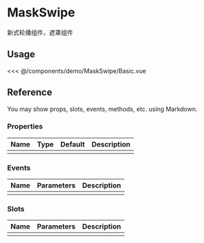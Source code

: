<script setup>
import Basic from './demo/MaskSwipe/Basic.vue'
</script>
# MaskSwipe

新式轮播组件，遮罩组件

## Usage


<DemoContainer>
  <Basic/>
</DemoContainer>

<<< @/components/demo/MaskSwipe/Basic.vue

## Reference
You may show props, slots, events, methods, etc. using Markdown.

### Properties

| Name        | Type     | Default  | Description     |
| ----------- | -------- | -------- | --------------- |
|             |          |          |                 |

### Events

| Name        | Parameters   | Description     |
| ----------- | ----------   | --------------- |
|             |              |                 |

### Slots

| Name        | Parameters   | Description     |
| ----------- | ----------   | --------------- |
|             |              |                 |
